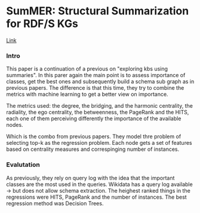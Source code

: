 # SumMER: Structural Summarization for RDF/S KGs

[Link](https://www.mdpi.com/1999-4893/16/1/18)

### Intro

This paper is a continuation of a previous on "exploring kbs using summaries".
In this parer again the main point is to assess importance of classes, get the best ones and subsequently build a schema sub graph as in previous papers.
The difference is that this time, they try to combine the metrics with machine learning to get a better view on importance.

The metrics used: the degree, the bridging, and the harmonic centrality, the radiality, the ego centrality, the betweenness, the PageRank and the HITS, each one of them perceiving differently the importance of the available nodes.

Which is the combo from previous papers.
They model thre problem of selecting top-k as the regression problem.
Each node gets a set of features based on centrality measures and correspinging number of instances.

### Evalutation

As previously, they rely on query log with the idea that the important classes are the most used in the queries.
Wikidata has a query log available -> but does not allow schema extraction.
The heighest ranked things in the regressions were HITS, PageRank and the number of instances. 
The best regression method was Decision Trees.